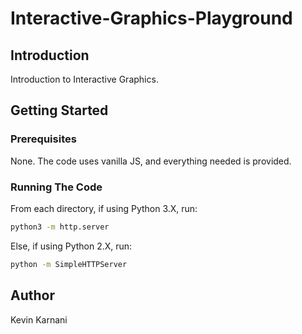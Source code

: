 # Interactive-Graphics-Playground

## Introduction
Introduction to Interactive Graphics.

## Getting Started

### Prerequisites

None. The code uses vanilla JS, and everything needed is provided.

### Running The Code

From each directory, if using Python 3.X, run:

```bash
python3 -m http.server
```

Else, if using Python 2.X, run:
```bash
python -m SimpleHTTPServer
```

## Author

Kevin Karnani
